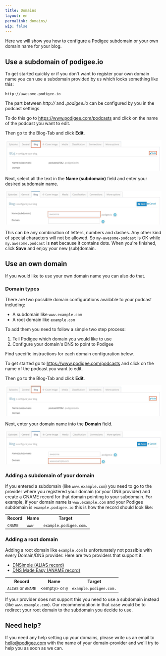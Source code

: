 ```yaml
---
title: Domains
layout: en
permalink: domains/
wip: false
---
```


<p class="lead">
  Here we will show you how to configure a Podigee subdomain or your own domain name for your blog.
</p>

## Use a subdomain of podigee.io

To get started quickly or if you don't want to register your own domain name you can use a subdomain provided by us which looks something like this:

    http://awesome.podigee.io

The part between _http://_ and  _.podigee.io_ can be configured by you in the podcast settings.

To do this go to <a href="https://www.podigee.com/podcasts" target="_blank">https://www.podigee.com/podcasts</a> and click on the name of the podcast you want to edit.

Then go to the Blog-Tab and click **Edit**.

![image](/images/guides/podcast-domain-1.jpg)

Next, select all the text in the **Name (subdomain)** field and enter your desired subdomain name.

![image](/images/guides/podcast-domain-2.jpg)

 This can be any combination of letters, numbers and dashes. Any other kind of special characters will not be allowed. So ```my-awesome-podcast``` is OK while ```my.awesome.podcast``` is **not** because it contains dots. When you're finished, click **Save** and enjoy your new (sub)domain.

## Use an own domain

If you would like to use your own domain name you can also do that.

### Domain types

There are two possible domain configurations available to your podcast including:

* A subdomain like ```www.example.com```
* A root domain like ```example.com```

To add them you need to follow a simple two step process:

1. Tell Podigee which domain you would like to use
2. Configure your domain's DNS to point to Podigee

Find specific instructions for each domain configuration below.

To get started go to <a href="https://www.podigee.com/podcasts" target="_blank">https://www.podigee.com/podcasts</a> and click on the name of the podcast you want to edit.

Then go to the Blog-Tab and click **Edit**.

![image](/images/guides/podcast-domain-1.jpg)

Next, enter your domain name into the **Domain** field.

![image](/images/guides/podcast-domain-3.jpg)

### Adding a subdomain of your domain

If you entered a subdomain (like ```www.example.com```) you need to go to the provider where you registered your domain (or your DNS provider) and create a CNAME record for that domain pointing to your subdomain. For example, if your domain name is ```www.example.com``` and your Podigee subdomain is ```example.podigee.io``` this is how the record should look like:

<table class="table table-bordered table-striped">
<tbody>
<tr>
	<th>Record</th>
	<th>Name</th>
	<th>Target</th>
</tr>
<tr>
	<td><code>CNAME</code></td>
    <td><code>www</code></td>
    <td><code>example.podigee.com.</code></td>
</tr>
</tbody>
</table>

### Adding a root domain

Adding a root domain like ```example.com``` is unfortunately not possible with every Domain/DNS provider. Here are two providers that support it:

* [DNSimple (ALIAS record)](http://support.dnsimple.com/articles/alias-record)
* [DNS Made Easy (ANAME record)](http://www.dnsmadeeasy.com/technology/aname-records/)

<table class="table table-bordered table-striped">
<tbody>
<tr>
	<th>Record</th>
    <th>Name</th>
    <th>Target</th>
</tr>
<tr>
	<td><code>ALIAS</code> or <code>ANAME</code></td>
    <td>&lt;empty&gt; or <code>@</code></td>
    <td><code>example.podigee.com.</code></td>
</tr>
</tbody>
</table>

If your provider does not support this you need to use a subdomain instead (like ```www.example.com```). Our recommendation in that case would be to redirect your root domain to the subdomain you decide to use.

## Need help?

If you need any help setting up your domains, please write us an email to [hello@podigee.com](mailto:hello@podigee.com) with the name of your domain-provider and we'll try to help you as soon as we can.
